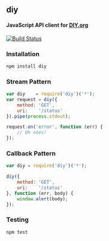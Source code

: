 ## diy
#### JavaScript API client for [DIY.org](https://diy.org)

[![Build Status](https://travis-ci.org/diy/diy-client.png?branch=master)](https://travis-ci.org/diy/diy-client)

### Installation
```bash
npm install diy
```

### Stream Pattern
```js
var diy    = require('diy')('*');
var request = diy({
    method: 'GET',
    uri:    '/status'
}).pipe(process.stdout);

request.on('error', function (err) {
    // Oh noes! 
});
```

### Callback Pattern
```js
var diy = require('diy')('*');

diy({
    method: 'GET',
    uri:    '/status'
}, function (err, body) {
    window.alert(body); 
});
```

### Testing
```bash
npm test
```